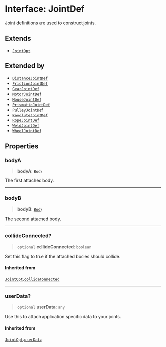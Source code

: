# Interface: JointDef

Joint definitions are used to construct joints.

## Extends

- [`JointOpt`](JointOpt)

## Extended by

- [`DistanceJointDef`](DistanceJointDef)
- [`FrictionJointDef`](FrictionJointDef)
- [`GearJointDef`](GearJointDef)
- [`MotorJointDef`](MotorJointDef)
- [`MouseJointDef`](MouseJointDef)
- [`PrismaticJointDef`](PrismaticJointDef)
- [`PulleyJointDef`](PulleyJointDef)
- [`RevoluteJointDef`](RevoluteJointDef)
- [`RopeJointDef`](RopeJointDef)
- [`WeldJointDef`](WeldJointDef)
- [`WheelJointDef`](WheelJointDef)

## Properties

### bodyA

> **bodyA**: [`Body`](../classes/Body)

The first attached body.

***

### bodyB

> **bodyB**: [`Body`](../classes/Body)

The second attached body.

***

### collideConnected?

> `optional` **collideConnected**: `boolean`

Set this flag to true if the attached bodies
should collide.

#### Inherited from

[`JointOpt`](JointOpt).[`collideConnected`](JointOpt#collideconnected)

***

### userData?

> `optional` **userData**: `any`

Use this to attach application specific data to your joints.

#### Inherited from

[`JointOpt`](JointOpt).[`userData`](JointOpt#userdata)
